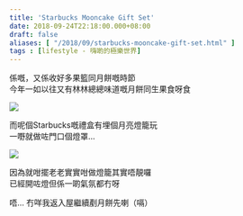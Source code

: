 ```yaml
---
title: 'Starbucks Mooncake Gift Set'
date: 2018-09-24T22:18:00.000+08:00
draft: false
aliases: [ "/2018/09/starbucks-mooncake-gift-set.html" ]
tags : [lifestyle - 嗨啲的極樂世界]
---
```


係嘅，又係收好多果籃同月餅嘅時節  
今年一如以往又有林林總總味道嘅月餅同生果食呀食

![](/images/starbucksmoon.jpg)

而呢個Starbucks嘅禮盒有埋個月亮燈籠玩  
一嘢就做咗門口個燈罩…

![](/images/starbucksmoon1.jpg)

因為就咁擺老老實實咁做燈籠其實唔靚囉  
已經開咗燈但係一啲氣氛都冇呀

  

  

唔… 冇咩我返入屋繼續剷月餅先喇（嗝）
